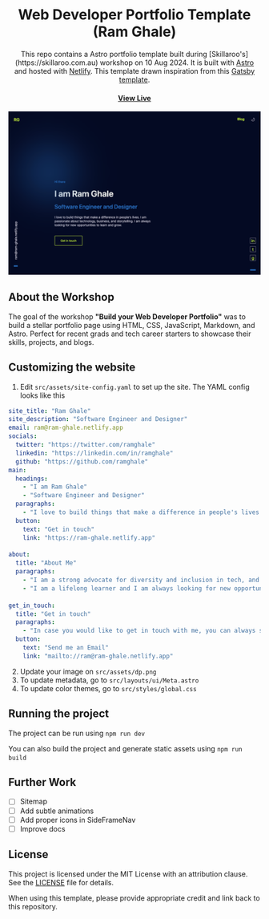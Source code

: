 <h1 align="center">
  Web Developer Portfolio Template (Ram Ghale)
</h1>
<p align="center">
  This repo contains a Astro portfolio template built during [Skillaroo's](https://skillaroo.com.au) workshop on 10 Aug 2024. It is built with <a href="https://astro.build/" target="_blank">Astro</a> and hosted with <a href="https://www.netlify.com/" target="_blank">Netlify</a>. This template drawn inspiration from this <a href="https://github.com/bchiang7/v4">Gatsby template</a>.
</p>

<h4 align="center">
  <a href="https://ram-ghale.netlify.com/">View Live</a>
</h4>

![Template Live Demo](/public/screenshot.png)

## About the Workshop

 The goal of the workshop **"Build your Web Developer Portfolio"** was to build a stellar portfolio page using HTML, CSS, JavaScript, Markdown, and Astro. Perfect for recent grads and tech career starters to showcase their skills, projects, and blogs.


## Customizing the website

1. Edit `src/assets/site-config.yaml` to set up the site. The YAML config looks like this

```yaml
site_title: "Ram Ghale"
site_description: "Software Engineer and Designer"
email: ram@ram-ghale.netlify.app
socials:
  twitter: "https://twitter.com/ramghale"
  linkedin: "https://linkedin.com/in/ramghale"
  github: "https://github.com/ramghale"
main:
  headings: 
    - "I am Ram Ghale"
    - "Software Engineer and Designer"
  paragraphs:
    - "I love to build things that make a difference in people's lives. I am passionate about technology, business, and storytelling. I am always looking for new opportunities to learn and grow."
  button:
    text: "Get in touch"
    link: "https://ram-ghale.netlify.app"

about:
  title: "About Me"
  paragraphs: 
    - "I am a strong advocate for diversity and inclusion in tech, and I am always looking for ways to give back to the community. I am a mentor, speaker, and writer. I am also a co-founder of a tech community in Nepal."
    - "I am a lifelong learner and I am always looking for new opportunities to learn and grow. I am currently learning about entrepreneurship, business, and storytelling. I am also working on a few side projects and businesses."

get_in_touch:
  title: "Get in touch"
  paragraphs:
    - "In case you would like to get in touch with me, you can always send me an email"
  button:
    text: "Send me an Email"
    link: "mailto://ram@ram-ghale.netlify.app"
```

2. Update your image on `src/assets/dp.png`
3. To update metadata, go to `src/layouts/ui/Meta.astro`
4. To update color themes, go to `src/styles/global.css`

## Running the project

The project can be run using `npm run dev`

You can also build the project and generate static assets using `npm run build`

## Further Work

- [ ] Sitemap
- [ ] Add subtle animations
- [ ] Add proper icons in SideFrameNav
- [ ] Improve docs

## License

This project is licensed under the MIT License with an attribution clause. See the [LICENSE](LICENSE) file for details.

When using this template, please provide appropriate credit and link back to this repository.